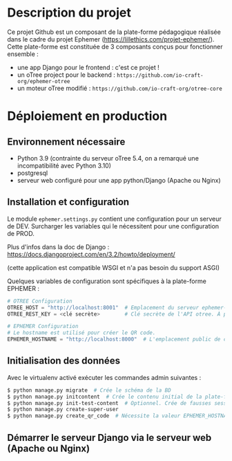 # Description du projet

Ce projet Github est un composant de la plate-forme pédagogique réalisée dans le cadre du projet Ephemer (https://lillethics.com/projet-ephemer/). Cette plate-forme est constituée de 3 composants conçus pour fonctionner ensemble :

- une app Django pour le frontend : c'est ce projet !
- un oTree project pour le backend : `https://github.com/io-craft-org/ephemer-otree`
- un moteur oTree modifié : `https://github.com/io-craft-org/otree-core`


# Déploiement en production

## Environnement nécessaire

- Python 3.9 (contrainte du serveur oTree 5.4, on a remarqué une incompatibilité avec Python 3.10)
- postgresql
- serveur web configuré pour une app python/Django (Apache ou Nginx)


## Installation et configuration

Le module `ephemer.settings.py` contient une configuration pour un serveur de DEV. Surcharger les variables qui le nécessitent pour une configuration de PROD.

Plus d'infos dans la doc de Django : https://docs.djangoproject.com/en/3.2/howto/deployment/

(cette application est compatible WSGI et n'a pas besoin du support ASGI)

Quelques variables de configuration sont spécifiques à la plate-forme EPHEMER :

```python
# OTREE Configuration
OTREE_HOST = "http://localhost:8001"  # Emplacement du serveur ephemer-otree
OTREE_REST_KEY = <clé secrète>        # Clé secrète de l'API otree. À placer également dans la configuration de ephemer-otree

# EPHEMER Configuration
# Le hostname est utilisé pour créer le QR code.
EPHEMER_HOSTNAME = "http://localhost:8000"  # L'emplacement public de ce serveur. Permet de générer un QR code pour la page d'accès des participants
```


## Initialisation des données

Avec le virtualenv activé exécuter les commandes admin suivantes :

```bash
$ python manage.py migrate  # Crée le schéma de la BD
$ python manage.py initcontent  # Crée le contenu initial de la plate-forme
$ python manage.py init-test-content  # Optionnel. Crée de fausses sessions pour tester le bon fonctionnement (des graphiques en particulier)
$ python manage.py create-super-user
$ python manage.py create_qr_code  # Nécessite la valeur EPHEMER_HOSTNAME dans `settings.py`
```


## Démarrer le serveur Django via le serveur web (Apache ou Nginx)

